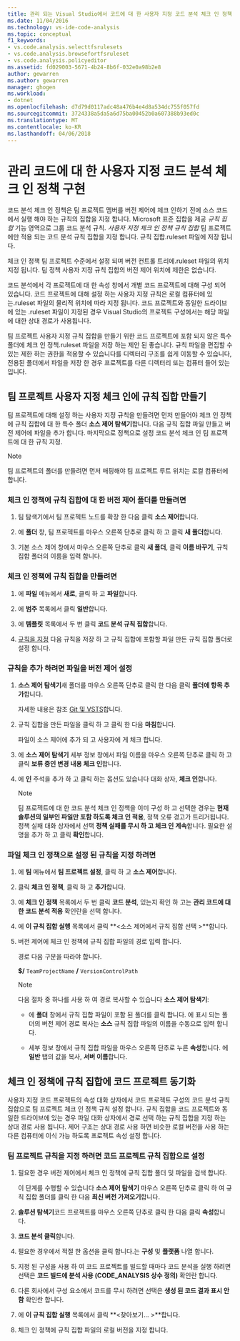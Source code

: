 ```yaml
---
title: 관리 되는 Visual Studio에서 코드에 대 한 사용자 지정 코드 분석 체크 인 정책 구현 | Microsoft Docs
ms.date: 11/04/2016
ms.technology: vs-ide-code-analysis
ms.topic: conceptual
f1_keywords:
- vs.code.analysis.selecttfsrulesets
- vs.code.analysis.browsefortfsruleset
- vs.code.analysis.policyeditor
ms.assetid: fd029003-5671-4b24-8b6f-032e0a98b2e8
author: gewarren
ms.author: gewarren
manager: ghogen
ms.workload:
- dotnet
ms.openlocfilehash: d7d79d0117adc48a476b4e4d8a534dc755f057fd
ms.sourcegitcommit: 3724338a5da5a6d75ba00452b0a607388b93ed0c
ms.translationtype: MT
ms.contentlocale: ko-KR
ms.lasthandoff: 04/06/2018
---
```

# <a name="implement-custom-code-analysis-check-in-policies-for-managed-code"></a>관리 코드에 대 한 사용자 지정 코드 분석 체크 인 정책 구현

코드 분석 체크 인 정책은 팀 프로젝트 멤버를 버전 제어에 체크 인하기 전에 소스 코드에서 실행 해야 하는 규칙의 집합을 지정 합니다. Microsoft 표준 집합을 제공 *규칙 집합* 기능 영역으로 그룹 코드 분석 규칙. *사용자 지정 체크 인 정책 규칙 집합* 팀 프로젝트에만 적용 되는 코드 분석 규칙 집합을 지정 합니다. 규칙 집합.ruleset 파일에 저장 됩니다.

체크 인 정책 팀 프로젝트 수준에서 설정 되며 버전 컨트롤 트리에.ruleset 파일의 위치 지정 됩니다. 팀 정책 사용자 지정 규칙 집합의 버전 제어 위치에 제한은 없습니다.

코드 분석에서 각 프로젝트에 대 한 속성 창에서 개별 코드 프로젝트에 대해 구성 되어 있습니다. 코드 프로젝트에 대해 설정 하는 사용자 지정 규칙은 로컬 컴퓨터에 있는.ruleset 파일의 물리적 위치에 따라 지정 됩니다. 코드 프로젝트와 동일한 드라이브에 있는 .ruleset 파일이 지정된 경우 Visual Studio의 프로젝트 구성에서는 해당 파일에 대한 상대 경로가 사용됩니다.

팀 프로젝트 사용자 지정 규칙 집합을 만들기 위한 코드 프로젝트에 포함 되지 않은 특수 폴더에 체크 인 정책.ruleset 파일을 저장 하는 제안 된 좋습니다. 규칙 파일을 편집할 수 있는 제한 하는 권한을 적용할 수 있습니다를 디렉터리 구조를 쉽게 이동할 수 있습니다, 전용된 폴더에서 파일을 저장 한 경우 프로젝트를 다른 디렉터리 또는 컴퓨터 들어 있는입니다.

## <a name="create-the-team-project-custom-check-in-rule-set"></a>팀 프로젝트 사용자 지정 체크 인에 규칙 집합 만들기

팀 프로젝트에 대해 설정 하는 사용자 지정 규칙을 만들려면 먼저 만들어야 체크 인 정책에 규칙 집합에 대 한 특수 폴더 **소스 제어 탐색기**합니다. 다음 규칙 집합 파일 만들고 버전 제어에 파일을 추가 합니다. 마지막으로 정책으로 설정 코드 분석 체크 인 팀 프로젝트에 대 한 규칙 지정.

> [!NOTE]
> 팀 프로젝트의 폴더를 만들려면 먼저 매핑해야 팀 프로젝트 루트 위치는 로컬 컴퓨터에 합니다.

### <a name="to-create-the-version-control-folder-for-the-check-in-policy-rule-set"></a>체크 인 정책에 규칙 집합에 대 한 버전 제어 폴더를 만들려면

1. 팀 탐색기에서 팀 프로젝트 노드를 확장 한 다음 클릭 **소스 제어**합니다.

2. 에 **폴더** 창, 팀 프로젝트를 마우스 오른쪽 단추로 클릭 하 고 클릭 **새 폴더**합니다.

3. 기본 소스 제어 창에서 마우스 오른쪽 단추로 클릭 **새 폴더**, 클릭 **이름 바꾸기**, 규칙 집합 폴더의 이름을 입력 합니다.

### <a name="to-create-the-check-in-policy-rule-set"></a>체크 인 정책에 규칙 집합을 만들려면

1. 에 **파일** 메뉴에서 **새로**, 클릭 하 고 **파일**합니다.

2. 에 **범주** 목록에서 클릭 **일반**합니다.

3. 에 **템플릿** 목록에서 두 번 클릭 **코드 분석 규칙 집합**합니다.

4. [규칙을 지정](../code-quality/how-to-create-a-custom-rule-set.md) 다음 규칙을 저장 하 고 규칙 집합에 포함할 파일 만든 규칙 집합 폴더로 설정 합니다.

### <a name="to-add-the-rule-set-file-to-version-control"></a>규칙을 추가 하려면 파일을 버전 제어 설정

1. **소스 제어 탐색기**새 폴더를 마우스 오른쪽 단추로 클릭 한 다음 클릭 **폴더에 항목 추가**합니다.

     자세한 내용은 참조 [Git 및 VSTS](/vsts/git/overview)합니다.

2. 규칙 집합을 만든 파일을 클릭 하 고 클릭 한 다음 **마침**합니다.

     파일이 소스 제어에 추가 되 고 사용자에 게 체크 합니다.

3. 에 **소스 제어 탐색기** 세부 정보 창에서 파일 이름을 마우스 오른쪽 단추로 클릭 하 고 클릭 **보류 중인 변경 내용 체크 인**합니다.

4. 에 **인** 주석을 추가 하 고 클릭 하는 옵션도 있습니다 대화 상자, **체크 인**합니다.

    > [!NOTE]
    > 팀 프로젝트에 대 한 코드 분석 체크 인 정책을 이미 구성 하 고 선택한 경우는 **현재 솔루션의 일부인 파일만 포함 하도록 체크 인 적용**, 정책 오류 경고가 트리거됩니다. 정책 실패 대화 상자에서 선택 **정책 실패를 무시 하 고 체크 인 계속**합니다. 필요한 설명을 추가 하 고 클릭 **확인**합니다.

### <a name="to-specify-the-rule-set-file-as-the-check-in-policy"></a>파일 체크 인 정책으로 설정 된 규칙을 지정 하려면

1. 에 **팀** 메뉴에서 **팀 프로젝트 설정**, 클릭 하 고 **소스 제어**합니다.

2. 클릭 **체크 인 정책**, 클릭 하 고 **추가**합니다.

3. 에 **체크 인 정책** 목록에서 두 번 클릭 **코드 분석**, 있는지 확인 하 고는 **관리 코드에 대 한 코드 분석 적용** 확인란을 선택 합니다.

4. 에 **이 규칙 집합 실행** 목록에서 클릭  **\<소스 제어에서 규칙 집합 선택 >**합니다.

5. 버전 제어에 체크 인 정책에 규칙 집합 파일의 경로 입력 합니다.

     경로 다음 구문을 따라야 합니다.

     **$/** `TeamProjectName` **/** `VersionControlPath`

    > [!NOTE]
    > 다음 절차 중 하나를 사용 하 여 경로 복사할 수 있습니다 **소스 제어 탐색기**:

    - 에 **폴더** 창에서 규칙 집합 파일이 포함 된 폴더를 클릭 합니다. 에 표시 되는 폴더의 버전 제어 경로 복사는 **소스** 규칙 집합 파일의 이름을 수동으로 입력 합니다.

    - 세부 정보 창에서 규칙 집합 파일을 마우스 오른쪽 단추로 누른 **속성**합니다. 에 **일반** 탭의 값을 복사, **서버 이름**합니다.

## <a name="synchronize-code-projects-to-the-check-in-policy-rule-set"></a>체크 인 정책에 규칙 집합에 코드 프로젝트 동기화

사용자 지정 코드 프로젝트의 속성 대화 상자에서 코드 프로젝트 구성의 코드 분석 규칙 집합으로 팀 프로젝트 체크 인 정책 규칙 설정 합니다. 규칙 집합을 코드 프로젝트와 동일한 드라이브에 있는 경우 파일 대화 상자에서 경로 선택 하는 규칙 집합을 지정 하는 상대 경로 사용 됩니다. 제어 구조는 상대 경로 사용 하면 비슷한 로컬 버전을 사용 하는 다른 컴퓨터에 이식 가능 하도록 프로젝트 속성 설정 합니다.

### <a name="to-specify-a-team-project-rule-set-as-the-rule-set-of-a-code-project"></a>팀 프로젝트 규칙을 지정 하려면 코드 프로젝트 규칙 집합으로 설정

1. 필요한 경우 버전 제어에서 체크 인 정책에 규칙 집합 폴더 및 파일을 검색 합니다.

   이 단계를 수행할 수 있습니다 **소스 제어 탐색기** 마우스 오른쪽 단추로 클릭 하 여 규칙 집합 폴더를 클릭 한 다음 **최신 버전 가져오기**합니다.

2. **솔루션 탐색기**코드 프로젝트를 마우스 오른쪽 단추로 클릭 한 다음 클릭 **속성**합니다.

3. **코드 분석 클릭**합니다.

4. 필요한 경우에서 적절 한 옵션을 클릭 합니다.는 **구성** 및 **플랫폼** 나열 합니다.

5. 지정 된 구성을 사용 하 여 코드 프로젝트를 빌드할 때마다 코드 분석을 실행 하려면 선택은 **코드 빌드에 분석 사용 (CODE_ANALYSIS 상수 정의)** 확인란 합니다.

6. 다른 회사에서 구성 요소에서 코드를 무시 하려면 선택은 **생성 된 코드 결과 표시 안 함** 확인란 합니다.

7. 에 **이 규칙 집합 실행** 목록에서 클릭  **\<찾아보기... >**합니다.

8. 체크 인 정책에 규칙 집합 파일의 로컬 버전을 지정 합니다.